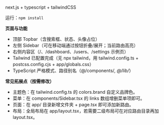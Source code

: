 next.js + typescript + tailwindCSS

运行：`npm install`

**页面与功能**
- 顶部 Topbar（含搜索框、状态、头像占位）
- 左侧 Sidebar（可在移动端通过按钮折叠/展开；当前路由高亮）
- 右侧内容区（/、/dashboard、/users、/settings 示例页）
- Tailwind 已配置完成（无 npx tailwind，用 tailwind.config.ts + postcss.config.cjs + app/globals.css）
- TypeScript 严格模式、路径别名（@/components/*, @/lib/*）

**常见拓展点（按需修改）**
- 主题色：在 tailwind.config.ts 的 colors.brand 自定义品牌色。
- 菜单：在 components/Sidebar.tsx 的 links 数组增删菜单项即可。
- 页面：在 app/ 目录新增文件夹 + page.tsx 即可添加新路由。
- 布局：全局布局在 app/layout.tsx，若需要二级布局可在对应路由目录再加 layout.tsx。
